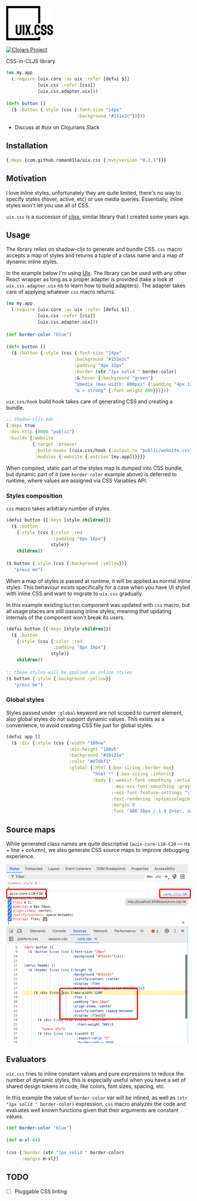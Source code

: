 <img src="logo.svg" width="128" />

[![Clojars Project](https://img.shields.io/clojars/v/com.github.roman01la/uix.css.svg)](https://clojars.org/com.github.roman01la/uix.css)

CSS-in-CLJS library

```clojure
(ns my.app
  (:require [uix.core :as uix :refer [defui $]]
            [uix.css :refer [css]]
            [uix.css.adapter.uix]))

(defn button []
  ($ :button {:style (css {:font-size "14px"
                           :background "#151e2c"})}))
```

- Discuss at #uix on Clojurians Slack

## Installation

```clojure
{:deps {com.github.roman01la/uix.css {:mvn/version "0.2.1"}}}
```

## Motivation

I love inline styles, unfortunately they are quite limited, there's no way to specify states (hover, active, etc) or use media queries. Essentially, inline styles won't let you use all of CSS.

`uix.css` is a successor of [cljss](https://github.com/clj-commons/cljss), similar library that I created some years ago.

## Usage

The library relies on shadow-cljs to generate and bundle CSS. `css` macro accepts a map of styles and returns a tuple of a class name and a map of dynamic inline styles.

In the example below I'm using [UIx](https://github.com/pitch-io/uix). The library can be used with any other React wrapper as long as a proper adapter is provided (take a look at `uix.css.adapter.uix` ns to learn how to build adapters). The adapter takes care of applying whatever `css` macro returns.

```clojure
(ns my.app
  (:require [uix.core :as uix :refer [defui $]]
            [uix.css :refer [css]]
            [uix.css.adapter.uix]))

(def border-color "blue")

(defn button []
  ($ :button {:style (css {:font-size "14px"
                          :background "#151e2c"
                          :padding "8px 32px"
                          :border (str "1px solid " border-color)
                          :&:hover {:background "green"}
                          "@media (max-width: 800px)" {:padding "4px 12px"}
                          "& > strong" {:font-weight 600}})}))
```

`uix.css/hook` build hook takes care of generating CSS and creating a bundle. 

```clojure
;; shadow-cljs.edn
{:deps true
 :dev-http {8080 "public"}
 :builds {:website
          {:target :browser
           :build-hooks [(uix.css/hook {:output-to "public/website.css"})]
           :modules {:website {:entries [my.app]}}}}}
```

When compiled, static part of the styles map is dumped into CSS bundle, but dynamic part of it (see `border-color` example above) is deferred to runtime, where values are assigned via CSS Variables API.

### Styles composition

`css` macro takes arbitrary number of styles

```clojure
(defui button [{:keys [style children]}]
  ($ :button
    {:style (css {:color :red
                  :padding "8px 16px"}
                 style)}
    children))

($ button {:style (css {:background :yellow})}
   "press me")
```

When a map of styles is passed at runtime, it will be applied as normal inline styles. This behaviour exists specifically for a case when you have UI styled with inline CSS and want to migrate to `uix.css` gradually.

In this example existing `button` component was updated with `css` macro, but all usage places are still passing inline styles, meaning that updating internals of the component won't break its users. 

```clojure
(defui button [{:keys [style children]}]
  ($ :button
    {:style (css {:color :red
                  :padding "8px 16px"}
                 style)}
    children))

;; these styles will be applied as inline styles
($ button {:style {:background :yellow}}
   "press me")
```

### Global styles

Styles passed under `:global` keyword are not scoped to current element, also global styles do not support dynamic values. This exists as a convenience, to avoid creating CSS file just for global styles.

```clojure
(defui app []
  ($ :div {:style (css {:width "100vw"
                        :min-height "100vh"
                        :background "#10121e"
                        :color "#d7dbf1"
                        :global {:html {:box-sizing :border-box}
                                 "html *" {:box-sizing :inherit}
                                 :body {:-webkit-font-smoothing :antialiased
                                        :-moz-osx-font-smoothing :grayscale
                                        :-moz-font-feature-settings "\"liga\" on"
                                        :text-rendering :optimizelegibility
                                        :margin 0
                                        :font "400 16px / 1.4 Inter, sans-serif"}}})}))
```

## Source maps

While generated class names are quite descriptive (`auix-core-L18-C20` — ns + line + column), we also generate CSS source maps to improve debugging experience.

![](/source_maps.jpg)

## Evaluators

`uix.css` tries to inline constant values and pure expressions to reduce the number of dynamic styles, this is especially useful when you have a set of shared design tokens in code, like colors, font sizes, spacing, etc.

In this example the value of `border-color` var will be inlined, as well as `(str "1px solid " border-color)` expression. `css` macro analyzes the code and evaluates well known functions given that their arguments are constant values.
```clojure
(def border-color "blue")

(def m-xl 64)

(css {:border (str "1px solid " border-color)
      :margin m-xl})
```

## TODO
- [ ] Pluggable CSS linting

